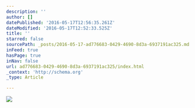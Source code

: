 ```yaml
---
description: ''
author: []
datePublished: '2016-05-17T12:56:35.261Z'
dateModified: '2016-05-17T12:52:33.525Z'
title: ''
starred: false
sourcePath: _posts/2016-05-17-ad776683-0429-4690-8d3a-6937191ac325.md
inFeed: true
hasPage: true
inNav: false
url: ad776683-0429-4690-8d3a-6937191ac325/index.html
_context: 'http://schema.org'
_type: Article

---
```

![](https://the-grid-user-content.s3-us-west-2.amazonaws.com/e30bc067-2764-41f5-8f30-1e29fb806f98.jpg)